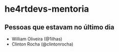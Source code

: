 # he4rtdevs-mentoria

## Pessoas que estavam no último dia

- William Oliveira (@1ilhas)
- Clinton Rocha (@clintonrocha)
